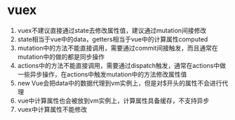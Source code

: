 # vuex

1. vuex不建议直接通过state去修改属性值，建议通过mutation间接修改
2. state相当于vue中的data，getters相当于vue中的计算属性computed
3. mutation中的方法不能直接调用，需要通过commit间接触发，而且通常在mutation中的做的都是同步操作
4. actions中的方法不能直接调用，需要通过dispatch触发，通常在actions中做一些异步操作，在actions中触发mutation中的方法修改属性值
5. new Vue会把data中的数据代理到vm实例上，但是对$开头的属性不会进行代理
6. vue中计算属性也会被放到vm实例上，计算属性具备缓存，不支持异步
7. vuex中计算属性不能修改